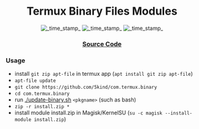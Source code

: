 <h1 align="center">Termux Binary Files Modules</h1>

<div align="center">
  <!-- Current Termux -->
    <img src="https://img.shields.io/badge/Termux-0.118.0-blue.svg?longCache=true&style=flat-square"
      alt="_time_stamp_" />
  <!-- Min Magisk -->
    <img src="https://img.shields.io/badge/MinMagisk-20.4-red.svg?longCache=true&style=flat-square"
      alt="_time_stamp_" />
  <!-- Min KSU -->
    <img src="https://img.shields.io/badge/MinKernelSU-0.6.6-red.svg?longCache=true&style=flat-square"
      alt="_time_stamp_" /></div>

<div align="center">
  <h3>
    <a href="https://github.com/termux/termux-app">
      Source Code
    </a>
    <span>
  </h3>
</div>

### Usage
- install `git zip apt-file` in termux app (`apt install git zip apt-file`)
- `apt-file update`
- `git clone https://github.com/5kind/com.termux.binary`
- `cd com.termux.binary`
- run [./update-binary.sh](./update-binary.sh) `<pkgname>` (such as bash)
- `zip -r install.zip *`
- install module install.zip in Magisk/KernelSU (`su -c magisk --install-module install.zip`)
